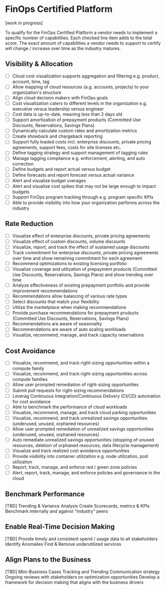 # FinOps Certified Platform

[work in progress]

To qualify for the FinOps Certified Platform a vendor needs to implement a specific number of capabilities. Each checked line item adds to the total score. The exact amount of capabilities a vendor needs to support to certify will change / increase over time as the industry matures. 

## Visibility & Allocation

- [ ] Cloud cost visualization supports aggregation and filtering e.g. product, account, time, tag
- [ ] Allow mapping of cloud resources (a.g. accounts, projects) to your organization's structure
- [ ] Align cloud decision makers with FinOps goals
- [ ] Cost visualization caters to different levels in the organization e.g. executive versus leadership versus engineer
- [ ] Cost data is up-to-date, meaning less than 2 days old
- [ ] Support amortization of prepayment products (Committed Use Discounts, Reservations, Savings Plans)
- [ ] Dynamically calculate custom rates and amortization metrics
- [ ] Create showback and chargeback reporting
- [ ] Support fully loaded costs incl. enterprise discounts, private pricing agreements, support fees, costs for site licenses etc.
- [ ] Define tagging strategy and support management of tagging rules
- [ ] Manage tagging compliance e.g. enforcement, alerting, and auto correction
- [ ] Define budgets and report actual versus budget
- [ ] Define forecasts and report forecast versus actual variance
- [ ] Alert and visualize budget overages
- [ ] Alert and visualize cost spikes that may not be large enough to impact budgets
- [ ] Support FinOps program tracking through e.g. program specific KPIs
- [ ] Able to provide visibility into how your organization performs across the industry

## Rate Reduction

- [ ] Visualize effect of enterprise discounts, private pricing agreements
- [ ] Visualize effect of custom discounts, volume discounts
- [ ] Visualize, report, and track the effect of sustained usage discounts
- [ ] Track commitment for enterprise discounts, private pricing agreements over time and show remaining commitment for each agreement
- [ ] Recommend optimizations to existing licensing portfolio
- [ ] Visualize coverage and utilization of prepayment products (Committed Use Discounts, Reservations, Savings Plans) and show trending over time
- [ ] Analyze effectiveness of existing prepayment portfolio and provide improvement recommendations
- [ ] Recommendations allow balancing of various rate types
- [ ] Select discounts that match your flexibility
- [ ] Utilize the marketplace when making recommendations
- [ ] Provide purchase recommendations for prepayment products (Committed Use Discounts, Reservations, Savings Plans)
- [ ] Recommendations are aware of seasonality
- [ ] Recommendations are aware of auto scaling workloads
- [ ] Visualize, recommend, manage, and track capacity reservations

## Cost Avoidance

- [ ] Visualize, recommend, and track right-sizing opportunities within a compute family
- [ ] Visualize, recommend, and track right-sizing opportunities across compute families
- [ ] Allow user prompted remediation of right-sizing opportunities
- [ ] Submit pull requests for right-sizing recommendations
- [ ] Leverag Continuous Integration/Continuous Delivery (CI/CD) automation for cost avoidance
- [ ] Able to benchmark the performance of cloud workloads
- [ ] Visualize, recommend, manage, and track cloud parking opportunities
- [ ] Visualize, recommend, and track unrealized savings opportunities (underused, unused, orphaned resources)
- [ ] Allow user prompted remediation of unrealized savings opportunities (underused, unused, orphaned resources)
- [ ] Auto remediate unrealized savings opportunities (stopping of unused resources, deletion of orphaned resources, data lifecycle management)
- [ ] Visualize and track realized cost avoidance opportunities
- [ ] Provide visibility into container utilization e.g. node utilization, pod utilization
- [ ] Report, track, manage, and enforce red / green zone policies
- [ ] Alert, report, track, manage, and enforce policies and governance in the cloud

## Benchmark Performance
[TBD]
Trending & Variance Analysis
Create Scorecards, metrics & KPIs
Benchmark internally and against “industry” peers

## Enable Real-Time Decision Making
[TBD]
Provide timely and consistent spend / usage data to all stakeholders
Identify Anomalies
Find & Remove underutilized services

## Align Plans to the Business
[TBD]
Mini-Business Cases
Tracking and Trending
Communication strategy
Ongoing reviews with stakeholders on optimization opportunities
Develop a framework for decision making that aligns with the business drivers
